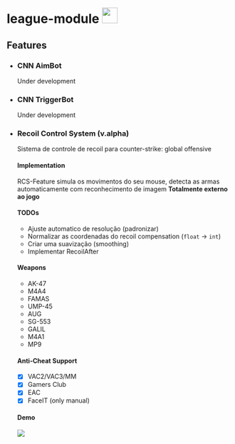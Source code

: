  # league-module <img src="https://user-images.githubusercontent.com/37659078/73537658-c5126b80-4407-11ea-8799-fa8367eff2c1.png" width="35" height = "35">

## Features

* ### CNN AimBot
    Under development

* ### CNN TriggerBot
    Under development

* ### Recoil Control System (v.alpha)

    Sistema de controle de recoil para counter-strike: global offensive

    #### Implementation
    RCS-Feature simula os movimentos do seu mouse, detecta as armas automaticamente com reconhecimento de imagem
    **Totalmente externo ao jogo**

    #### TODOs
    * Ajuste automatico de resolução (padronizar)
    * Normalizar as coordenadas do recoil compensation (`float` -> `int`)
    * Criar uma suavização (smoothing)
    * Implementar RecoilAfter

    #### Weapons
    * AK-47
    * M4A4
    * FAMAS
    * UMP-45
    * AUG
    * SG-553
    * GALIL
    * M4A1
    * MP9

    #### Anti-Cheat Support
    * [x] VAC2/VAC3/MM
    * [x] Gamers Club	
    * [x] EAC		
    * [x] FaceIT (only manual)

    #### Demo
    [![](http://img.youtube.com/vi/H-USt0oYJMo/0.jpg)](http://www.youtube.com/watch?v=H-USt0oYJMo "")
